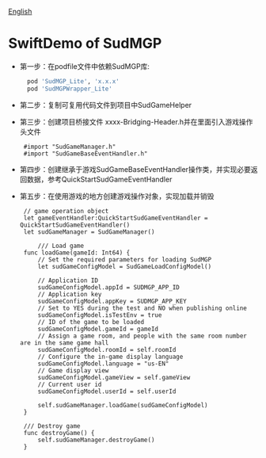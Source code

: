 [English](README_en.md)

# SwiftDemo of SudMGP
- 第一步：在podfile文件中依赖SudMGP库:

  ```ruby
    pod 'SudMGP_Lite', 'x.x.x'
    pod 'SudMGPWrapper_Lite'
  ```
- 第二步：复制可复用代码文件到项目中SudGameHelper
- 第三步：创建项目桥接文件 xxxx-Bridging-Header.h并在里面引入游戏操作头文件
   ```objc
    #import "SudGameManager.h"
    #import "SudGameBaseEventHandler.h"
   ```
- 第四步：创建继承于游戏SudGameBaseEventHandler操作类，并实现必要返回数据，参考QuickStartSudGameEventHandler
- 第五步：在使用游戏的地方创建游戏操作对象，实现加载并销毁

   ```objc
    // game operation object
    let gameEventHandler:QuickStartSudGameEventHandler = QuickStartSudGameEventHandler()
    let sudGameManager = SudGameManager()

        /// Load game
    func loadGame(gameId: Int64) {
        // Set the required parameters for loading SudMGP
        let sudGameConfigModel = SudGameLoadConfigModel()
        
        // Application ID
        sudGameConfigModel.appId = SUDMGP_APP_ID
        // Application key
        sudGameConfigModel.appKey = SUDMGP_APP_KEY
        // Set to YES during the test and NO when publishing online
        sudGameConfigModel.isTestEnv = true
        // ID of the game to be loaded
        sudGameConfigModel.gameId = gameId
        // Assign a game room, and people with the same room number are in the same game hall
        sudGameConfigModel.roomId = self.roomId
        // Configure the in-game display language
        sudGameConfigModel.language = "us-EN"
        // Game display view
        sudGameConfigModel.gameView = self.gameView
        // Current user id
        sudGameConfigModel.userId = self.userId
        
        self.sudGameManager.loadGame(sudGameConfigModel)
    }

    /// Destroy game
    func destroyGame() {
        self.sudGameManager.destroyGame()
    }
   ```